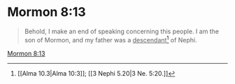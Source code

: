 # Mormon 8:13

> Behold, I make an end of speaking concerning this people. I am the son of Mormon, and my father was a <u>descendant</u>[^a] of Nephi.

[Mormon 8:13](https://www.churchofjesuschrist.org/study/scriptures/bofm/morm/8?lang=eng&id=p13#p13)


[^a]: [[Alma 10.3|Alma 10:3]]; [[3 Nephi 5.20|3 Ne. 5:20.]]
